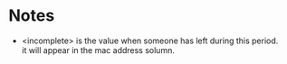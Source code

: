 
Notes
=====
* \<incomplete> is the value when someone has left during this period.  
it will appear in the mac address solumn.